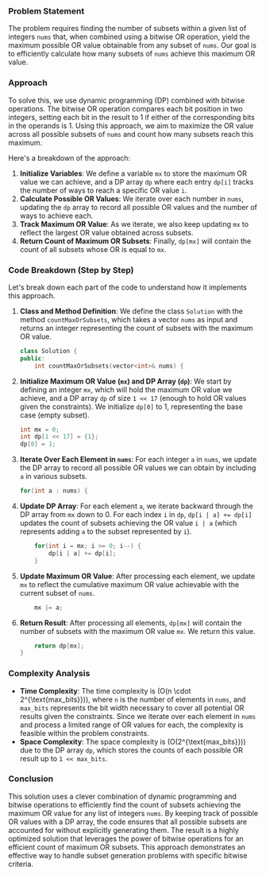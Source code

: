 ### Problem Statement

The problem requires finding the number of subsets within a given list of integers `nums` that, when combined using a bitwise OR operation, yield the maximum possible OR value obtainable from any subset of `nums`. Our goal is to efficiently calculate how many subsets of `nums` achieve this maximum OR value.

### Approach

To solve this, we use dynamic programming (DP) combined with bitwise operations. The bitwise OR operation compares each bit position in two integers, setting each bit in the result to 1 if either of the corresponding bits in the operands is 1. Using this approach, we aim to maximize the OR value across all possible subsets of `nums` and count how many subsets reach this maximum.

Here's a breakdown of the approach:

1. **Initialize Variables**: We define a variable `mx` to store the maximum OR value we can achieve, and a DP array `dp` where each entry `dp[i]` tracks the number of ways to reach a specific OR value `i`.
2. **Calculate Possible OR Values**: We iterate over each number in `nums`, updating the `dp` array to record all possible OR values and the number of ways to achieve each.
3. **Track Maximum OR Value**: As we iterate, we also keep updating `mx` to reflect the largest OR value obtained across subsets.
4. **Return Count of Maximum OR Subsets**: Finally, `dp[mx]` will contain the count of all subsets whose OR is equal to `mx`.

### Code Breakdown (Step by Step)

Let's break down each part of the code to understand how it implements this approach.

1. **Class and Method Definition**: We define the class `Solution` with the method `countMaxOrSubsets`, which takes a vector `nums` as input and returns an integer representing the count of subsets with the maximum OR value.

    ```cpp
    class Solution {
    public:
        int countMaxOrSubsets(vector<int>& nums) {
    ```

2. **Initialize Maximum OR Value (`mx`) and DP Array (`dp`)**: We start by defining an integer `mx`, which will hold the maximum OR value we achieve, and a DP array `dp` of size `1 << 17` (enough to hold OR values given the constraints). We initialize `dp[0]` to 1, representing the base case (empty subset).

    ```cpp
    int mx = 0;
    int dp[1 << 17] = {1};
    dp[0] = 1;
    ```

3. **Iterate Over Each Element in `nums`**: For each integer `a` in `nums`, we update the DP array to record all possible OR values we can obtain by including `a` in various subsets.

    ```cpp
    for(int a : nums) {
    ```

4. **Update DP Array**: For each element `a`, we iterate backward through the DP array from `mx` down to 0. For each index `i` in `dp`, `dp[i | a] += dp[i]` updates the count of subsets achieving the OR value `i | a` (which represents adding `a` to the subset represented by `i`).

    ```cpp
        for(int i = mx; i >= 0; i--) {
            dp[i | a] += dp[i];
        }
    ```

5. **Update Maximum OR Value**: After processing each element, we update `mx` to reflect the cumulative maximum OR value achievable with the current subset of `nums`.

    ```cpp
        mx |= a;
    ```

6. **Return Result**: After processing all elements, `dp[mx]` will contain the number of subsets with the maximum OR value `mx`. We return this value.

    ```cpp
        return dp[mx];
    }
    ```

### Complexity Analysis

- **Time Complexity**: The time complexity is \(O(n \cdot 2^{\text{max_bits}})\), where `n` is the number of elements in `nums`, and `max_bits` represents the bit width necessary to cover all potential OR results given the constraints. Since we iterate over each element in `nums` and process a limited range of OR values for each, the complexity is feasible within the problem constraints.
- **Space Complexity**: The space complexity is \(O(2^{\text{max_bits}})\) due to the DP array `dp`, which stores the counts of each possible OR result up to `1 << max_bits`.

### Conclusion

This solution uses a clever combination of dynamic programming and bitwise operations to efficiently find the count of subsets achieving the maximum OR value for any list of integers `nums`. By keeping track of possible OR values with a DP array, the code ensures that all possible subsets are accounted for without explicitly generating them. The result is a highly optimized solution that leverages the power of bitwise operations for an efficient count of maximum OR subsets. This approach demonstrates an effective way to handle subset generation problems with specific bitwise criteria.